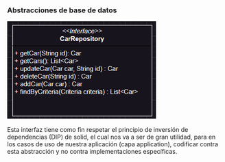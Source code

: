 ### Abstracciones de base de datos

![alt text](../documentacion/app/car/domain/CarRepository.png)

Esta interfaz tiene como fin respetar el principio de inversión de dependencias (DIP) de solid, el cual nos va a ser de gran utilidad, para en los casos de uso de nuestra aplicación (capa application), codificar contra esta abstracción y no contra implementaciones específicas.

